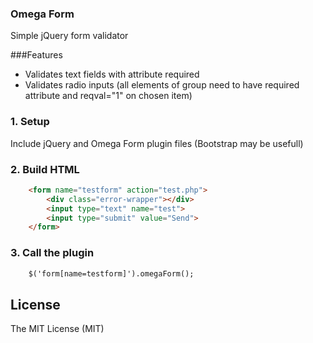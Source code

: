 ### Omega Form ###

Simple jQuery form validator

###Features
* Validates text fields with attribute required
* Validates radio inputs (all elements of group need to have required attribute and reqval="1" on chosen item)


### 1. Setup

Include jQuery and Omega Form plugin files (Bootstrap may be usefull)

### 2. Build HTML

```html
	<form name="testform" action="test.php">
		<div class="error-wrapper"></div>
		<input type="text" name="test">
		<input type="submit" value="Send">
	</form>

```

### 3. Call the plugin

```html
	$('form[name=testform]').omegaForm();
```

License
------------
The MIT License (MIT)